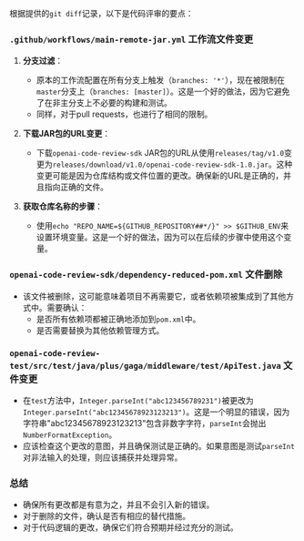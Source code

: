 根据提供的`git diff`记录，以下是代码评审的要点：

### `.github/workflows/main-remote-jar.yml` 工作流文件变更

1. **分支过滤**：
   - 原本的工作流配置在所有分支上触发（`branches: '*'`），现在被限制在`master`分支上（`branches: [master]`）。这是一个好的做法，因为它避免了在非主分支上不必要的构建和测试。
   - 同样，对于pull requests，也进行了相同的限制。

2. **下载JAR包的URL变更**：
   - 下载`openai-code-review-sdk` JAR包的URL从使用`releases/tag/v1.0`变更为`releases/download/v1.0/openai-code-review-sdk-1.0.jar`。这种变更可能是因为仓库结构或文件位置的更改。确保新的URL是正确的，并且指向正确的文件。

3. **获取仓库名称的步骤**：
   - 使用`echo "REPO_NAME=${GITHUB_REPOSITORY##*/}" >> $GITHUB_ENV`来设置环境变量。这是一个好的做法，因为可以在后续的步骤中使用这个变量。

### `openai-code-review-sdk/dependency-reduced-pom.xml` 文件删除

- 该文件被删除，这可能意味着项目不再需要它，或者依赖项被集成到了其他方式中。需要确认：
  - 是否所有依赖项都被正确地添加到`pom.xml`中。
  - 是否需要替换为其他依赖管理方式。

### `openai-code-review-test/src/test/java/plus/gaga/middleware/test/ApiTest.java` 文件变更

- 在`test`方法中，`Integer.parseInt("abc123456789231")`被更改为`Integer.parseInt("abc12345678923123213")`。这是一个明显的错误，因为字符串"abc12345678923123213"包含非数字字符，`parseInt`会抛出`NumberFormatException`。
- 应该检查这个更改的意图，并且确保测试是正确的。如果意图是测试`parseInt`对非法输入的处理，则应该捕获并处理异常。

### 总结

- 确保所有更改都是有意为之，并且不会引入新的错误。
- 对于删除的文件，确认是否有相应的替代措施。
- 对于代码逻辑的更改，确保它们符合预期并经过充分的测试。